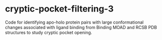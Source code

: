 # cryptic-pocket-filtering-3
Code for identifying apo-holo protein pairs with large conformational changes associated with ligand binding from Binding MOAD and RCSB PDB structures to study cryptic pocket opening.
